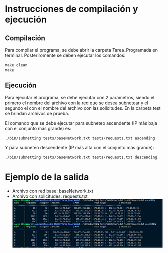 # Instrucciones de compilación y ejecución

## Compilación

Para compilar el programa, se debe abrir la carpeta Tarea_Programada en terminal. Posteriromente se deben ejecutar los comandos:

    make clean
    make

## Ejecución

Para ejecutar el programa, se debe ejecutar con 2 parametros, siendo el primero el nombre del archivo con la red que se desea subnetear y el segundo el con el nombre del archivo con las solicitudes. En la carpeta test se brindan archivos de prueba.

El comando que se debe ejecutar para subneteo ascendente (IP más baja con el conjunto más grande) es:

    ./bin/subnetting tests/baseNetwork.txt tests/requests.txt ascending

Y para subneteo descendente (IP más alta con el conjunto más grande):

    ./bin/subnetting tests/baseNetwork.txt tests/requests.txt descending


# Ejemplo de la salida
- Archivo con red base: baseNetwork.txt
- Archivo con solicitudes: requests.txt
![alt text](images/image.png)